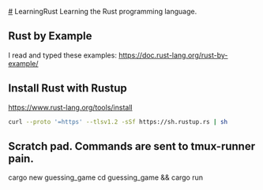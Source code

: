 [#](#) LearningRust
Learning the Rust programming language.

## Rust by Example
I read and typed these examples: https://doc.rust-lang.org/rust-by-example/

## Install Rust with Rustup
https://www.rust-lang.org/tools/install

```bash
curl --proto '=https' --tlsv1.2 -sSf https://sh.rustup.rs | sh
```


## Scratch pad.  Commands are sent to tmux-runner pain.
cargo new guessing_game
cd guessing_game && cargo run
